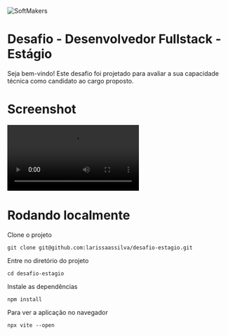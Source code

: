  ![SoftMakers](https://www.softmakers.com.br/assets/img/logotipo14xxhdpi.png)

# Desafio - Desenvolvedor Fullstack - Estágio
Seja bem-vindo! Este desafio foi projetado para avaliar a sua capacidade técnica como candidato ao cargo proposto.

# Screenshot

![v](./src/images/v.mp4)

# Rodando localmente

Clone o projeto

  ```
  git clone git@github.com:larissaassilva/desafio-estagio.git
  ```
  
  Entre no diretório do projeto
  
  
  ```
  cd desafio-estagio
  ```

  Instale as dependências

  ```
  npm install
  ```

  Para ver a aplicação no navegador 

  ```
  npx vite --open
  ```
 

